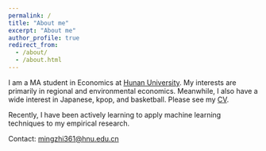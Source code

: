 ```yaml
---
permalink: /
title: "About me"
excerpt: "About me"
author_profile: true
redirect_from: 
  - /about/
  - /about.html
---
```


I am a MA student in Economics at [Hunan University](https://en.wikipedia.org/wiki/Hunan_University#General_Rankings "湖南大学"). My interests are primarily in regional and environmental economics. Meanwhile, I also have a wide interest in Japanese, kpop, and basketball. Please see my [CV](files/mingzhi361-CV.pdf).

Recently, I have been actively learning to apply machine learning techniques to my empirical research.

Contact: mingzhi361@hnu.edu.cn
